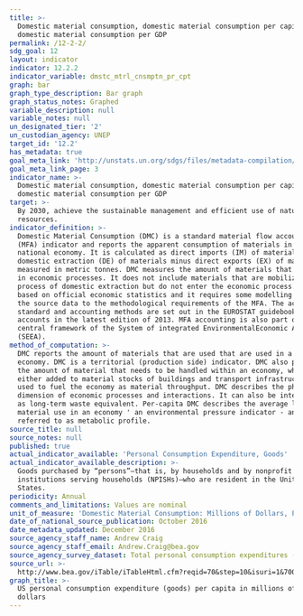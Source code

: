 ```yaml
---
title: >-
  Domestic material consumption, domestic material consumption per capita, and
  domestic material consumption per GDP
permalink: /12-2-2/
sdg_goal: 12
layout: indicator
indicator: 12.2.2
indicator_variable: dmstc_mtrl_cnsmptn_pr_cpt
graph: bar
graph_type_description: Bar graph
graph_status_notes: Graphed
variable_description: null
variable_notes: null
un_designated_tier: '2'
un_custodian_agency: UNEP
target_id: '12.2'
has_metadata: true
goal_meta_link: 'http://unstats.un.org/sdgs/files/metadata-compilation/Metadata-Goal-12.pdf'
goal_meta_link_page: 3
indicator_name: >-
  Domestic material consumption, domestic material consumption per capita, and
  domestic material consumption per GDP
target: >-
  By 2030, achieve the sustainable management and efficient use of natural
  resources.
indicator_definition: >-
  Domestic Material Consumption (DMC) is a standard material flow accounting
  (MFA) indicator and reports the apparent consumption of materials in a
  national economy. It is calculated as direct imports (IM) of material plus
  domestic extraction (DE) of materials minus direct exports (EX) of materials
  measured in metric tonnes. DMC measures the amount of materials that are used
  in economic processes. It does not include materials that are mobilized the
  process of domestic extraction but do not enter the economic process. DMC is
  based on official economic statistics and it requires some modelling to adapt
  the source data to the methodological requirements of the MFA. The accounting
  standard and accounting methods are set out in the EUROSTAT guidebooks for MFA
  accounts in the latest edition of 2013. MFA accounting is also part of the
  central framework of the System of integrated EnvironmentalEconomic Accounts
  (SEEA).
method_of_computation: >-
  DMC reports the amount of materials that are used that are used in a national
  economy. DMC is a territorial (production side) indicator. DMC also presents
  the amount of material that needs to be handled within an economy, which is
  either added to material stocks of buildings and transport infrastructure or
  used to fuel the economy as material throughput. DMC describes the physical
  dimension of economic processes and interactions. It can also be interpreted
  as long-term waste equivalent. Per-capita DMC describes the average level of
  material use in an economy ' an environmental pressure indicator - and is also
  referred to as metabolic profile.
source_title: null
source_notes: null
published: true
actual_indicator_available: 'Personal Consumption Expenditure, Goods'
actual_indicator_available_description: >-
  Goods purchased by “persons”—that is, by households and by nonprofit
  institutions serving households (NPISHs)—who are resident in the United
  States.
periodicity: Annual
comments_and_limitations: Values are nominal
unit_of_measure: 'Domestic Material Consumption: Millions of Dollars, Per Capita: Dollars'
date_of_national_source_publication: October 2016
date_metadata_updated: December 2016
source_agency_staff_name: Andrew Craig
source_agency_staff_email: Andrew.Craig@bea.gov
source_agency_survey_dataset: Total personal consumption expenditures (PCE) by state (millions of dollars)
source_url: >-
  http://www.bea.gov/iTable/iTableHtml.cfm?reqid=70&step=10&isuri=1&7003=1&7035=-1&7004=x&7005=-1&7006=00000&7036=-1&7001=61&7002=6&7090=70&7007=2015&7093=levels
graph_title: >-
  US personal consumption expenditure (goods) per capita in millions of US
  dollars
---
```

